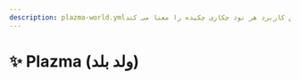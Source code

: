 ```yaml
---
description: plazma-world.ymlی این کاربرد هر نود چکاری چکیده را معنا می کند.
---
```


# ✨ Plazma (ولد بلد)
